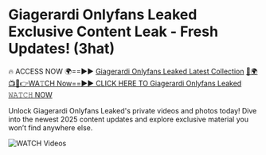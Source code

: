 # Giagerardi Onlyfans Leaked Exclusive Content Leak - Fresh Updates! (3hat)

🔥 ACCESS NOW 🌍==►► <a href="https://tinyurl.com/3fjeunct" rel="nofollow">Giagerardi Onlyfans Leaked Latest Collection</a></h3>
[🔴🌍📺📱👉WA𝚃CH Now==►► CLICK HERE TO Giagerardi Onlyfans Leaked 𝚆𝙰𝚃𝙲𝙷 NOW](https://tinyurl.com/3fjeunct)

Unlock Giagerardi Onlyfans Leaked's private videos and photos today! Dive into the newest 2025 content updates and explore exclusive material you won’t find anywhere else.


<a href="https://tinyurl.com/3fjeunct" rel="nofollow" data-target="animated-image.originalLink"><img src="https://camo.githubusercontent.com/8a4f000d20f83aca3bf7ec5f350d767afa0574a8a352519fd8cfa583a6f93a33/68747470733a2f2f692e696d6775722e636f6d2f644a486b345a712e676966" alt="WATCH Videos" data-canonical-src="https://i.imgur.com/dJHk4Zq.gif" style="max-width: 100%; display: inline-block;" data-target="animated-image.originalImage"></a>
